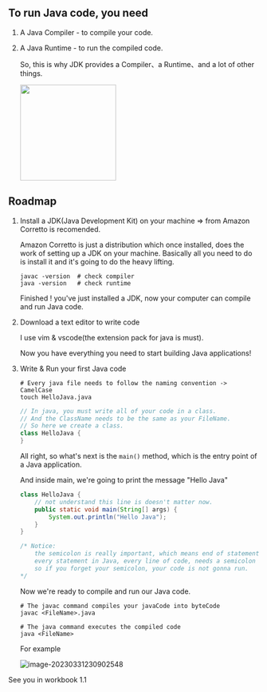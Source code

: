 ## To run Java code, you need

1. A Java Compiler - to compile your code.

2. A Java Runtime - to run the compiled code.

	So, this is why JDK provides a Compiler、a Runtime、and a lot of other things.

	<img style="width: 12rem;" src="https://aliyun-oss-lpj.oss-cn-qingdao.aliyuncs.com/images/by-clipboard/20230307213835.png"></img>

## Roadmap

1. Install a JDK(Java Development Kit) on your machine => from Amazon Corretto is recomended.

	Amazon Corretto is just a distribution which once installed, does the work of setting up a JDK on your machine.
	Basically all you need to do is install it and it's going to do the heavy lifting.

	```shell
	javac -version  # check compiler
	java -version   # check runtime
	```

	Finished ! you've just installed a JDK, now your computer can compile and run Java code.

2. Download a text editor to write code

	I use vim & vscode(the extension pack for java is must).

	Now you have everything you need to start building Java applications!

3. Write & Run your first Java code

	```shell
	# Every java file needs to follow the naming convention -> CamelCase
	touch HelloJava.java
	```
	```java
	// In java, you must write all of your code in a class.
	// And the ClassName needs to be the same as your FileName.
	// So here we create a class.
	class HelloJava {
	}
	```
	
	All right, so what's next is the `main()` method, which is the entry point of a Java application.
	
	And inside main, we're going to print the message "Hello Java"
	
	```java
	class HelloJava {
        // not understand this line is doesn't matter now.
	    public static void main(String[] args) {
	        System.out.println("Hello Java");
	    }
	}
	
	/* Notice:
        the semicolon is really important, which means end of statement.
        every statement in Java, every line of code, needs a semicolon at the end.
        so if you forget your semicolon, your code is not gonna run.
	*/
	```
	
	Now we're ready to compile and run our Java code.
	
	```shell
	# The javac command compiles your javaCode into byteCode
	javac <FileName>.java
	
	# The java command executes the compiled code
	java <FileName>
	```
	
	For example

	![image-20230331230902548](https://aliyun-oss-lpj.oss-cn-qingdao.aliyuncs.com/images/by-clipboard/image-20230331230902548.png)

See you in workbook 1.1
